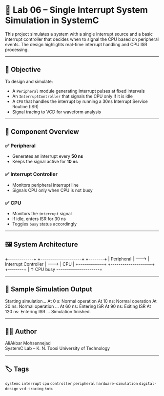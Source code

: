 # 🔔 Lab 06 – Single Interrupt System Simulation in SystemC

This project simulates a system with a single interrupt source and a basic interrupt controller that decides when to signal the CPU based on peripheral events. The design highlights real-time interrupt handling and CPU ISR processing.

---

## 🎯 Objective

To design and simulate:
- A `Peripheral` module generating interrupt pulses at fixed intervals
- An `InterruptController` that signals the CPU only if it is idle
- A `CPU` that handles the interrupt by running a 30ns Interrupt Service Routine (ISR)
- Signal tracing to VCD for waveform analysis

---

## 🧩 Component Overview

### ✅ Peripheral
- Generates an interrupt every **50 ns**
- Keeps the signal active for **10 ns**

### ✅ Interrupt Controller
- Monitors peripheral interrupt line
- Signals CPU only when CPU is not busy

### ✅ CPU
- Monitors the `interrupt` signal
- If idle, enters ISR for 30 ns
- Toggles `busy` status accordingly

---

## 🖼️ System Architecture


+-------------+ +---------------------+ +--------+
| Peripheral | ---> | Interrupt Controller | ---> | CPU |
+-------------+ +---------------------+ +--------+
| ↑
CPU busy ----------------------+


---

## 🧪 Sample Simulation Output

Starting simulation...
At 0 s: Normal operation
At 10 ns: Normal operation
At 20 ns: Normal operation
...
At 60 ns: Entering ISR
At 90 ns: Exiting ISR
At 120 ns: Entering ISR
...
Simulation finished.

---

## 👨‍💻 Author

AliAkbar Mohsennejad  
SystemC Lab – K. N. Toosi University of Technology

---

## 🏷️ Tags

`systemc` `interrupt` `cpu` `controller` `peripheral` `hardware-simulation` `digital-design` `vcd-tracing` `kntu`


